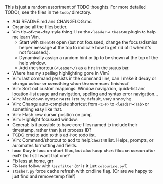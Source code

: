 This is just a random assortment of TODO thoughts.  For more detailed TODOs, see the files in the `todo/` directory.

* Add README.md and CHANGELOG.md.
* Organise all the files better.
* Vim tip-of-the-day style thing.  Use the `<leader>/` `Cheat40` plugin to help me learn Vim.
    * Start with `Cheat40` open (but not focussed, change the focus/dismiss helper message at the top to indicate how to get rid of it when it's not focussed.).
    * Dynamically assign a random hint or tip to be shown at the top of the help window.
    * Add the shortcut (`<leader>/`) as a hint in the status bar.
* Where has my spelling highlighting gone in Vim?
* Vim: last command persists in the command line, can I make it decay or change colour or something when the command finishes?
* Vim: Sort out custom mappings.  Window navigation, quick-list and location-list usage and navigation, spelling and syntax error navigation...
* Vim: Markdown syntax nests lists by default, very annoying.
* Vim: Change auto-complete shortcut from `<C-P>` to `<leader><Tab>` or something easy like that.
* Vim: Flash new cursor position on jump.
* Vim: Highlight focussed window.
* General: Is it possible to have core files named to include their timestamp, rather than just process ID?
* TODO cmd to add to this ad-hoc todo list.
* Vim: Command/shortcut to add to help/`Cheat40` list.  Helps, prompts, or automates formatting and fields.
* less: Stay in less on short files, but also keep short files on screen after exit?  Do I still want that one?
* Fix less at home, grr
* Fix less follow with `lessfilter` (or is it just `colourise.py`?)
* `stasher.py` force cache refresh with cmdline flag.  (Or are we happy to just find and remove temp file?)
